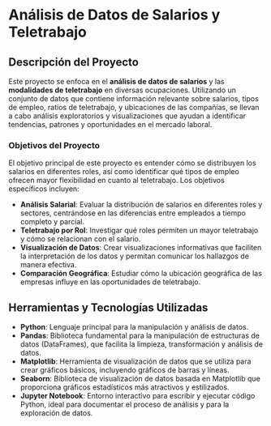 # Análisis de Datos de Salarios y Teletrabajo

## Descripción del Proyecto

Este proyecto se enfoca en el **análisis de datos de salarios** y las **modalidades de teletrabajo** en diversas ocupaciones. 
Utilizando un conjunto de datos que contiene información relevante sobre salarios, tipos de empleo, ratios de teletrabajo, y ubicaciones de las compañías, 
se llevan a cabo análisis exploratorios y visualizaciones que ayudan a identificar tendencias, patrones y oportunidades en el mercado laboral.

### Objetivos del Proyecto

El objetivo principal de este proyecto es entender cómo se distribuyen los salarios en diferentes roles, así como identificar qué tipos de empleo ofrecen mayor flexibilidad en cuanto al teletrabajo. 
Los objetivos específicos incluyen:

- **Análisis Salarial**: Evaluar la distribución de salarios en diferentes roles y sectores, centrándose en las diferencias entre empleados a tiempo completo y parcial.
- **Teletrabajo por Rol**: Investigar qué roles permiten un mayor teletrabajo y cómo se relacionan con el salario.
- **Visualización de Datos**: Crear visualizaciones informativas que faciliten la interpretación de los datos y permitan comunicar los hallazgos de manera efectiva.
- **Comparación Geográfica**: Estudiar cómo la ubicación geográfica de las empresas influye en las oportunidades de teletrabajo.

## Herramientas y Tecnologías Utilizadas

- **Python**: Lenguaje principal para la manipulación y análisis de datos.
- **Pandas**: Biblioteca fundamental para la manipulación de estructuras de datos (DataFrames), que facilita la limpieza, transformación y análisis de datos.
- **Matplotlib**: Herramienta de visualización de datos que se utiliza para crear gráficos básicos, incluyendo gráficos de barras y líneas.
- **Seaborn**: Biblioteca de visualización de datos basada en Matplotlib que proporciona gráficos estadísticos más atractivos y estilizados.
- **Jupyter Notebook**: Entorno interactivo para escribir y ejecutar código Python, ideal para documentar el proceso de análisis y para la exploración de datos.
